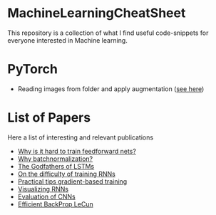 # MachineLearningCheatSheet


This repository is a collection of what I find useful code-snippets for everyone interested in Machine learning.



# PyTorch
* Reading images from folder and apply augmentation ([see here](image_pipe.py))   

# List of Papers

Here a list of interesting and relevant publications

* [Why is it hard to train feedforward nets?](http://proceedings.mlr.press/v9/glorot10a/glorot10a.pdf)
* [Why batchnormalization?](https://arxiv.org/pdf/1502.03167v2.pdf)
* [The Godfathers of LSTMs](http://www.bioinf.jku.at/publications/older/2604.pdf)
* [On the difficulty of training RNNs](https://arxiv.org/abs/1211.5063)
* [Practical tips gradient-based training](https://arxiv.org/abs/1206.5533)
* [Visualizing RNNs](https://arxiv.org/abs/1506.02078)
* [Evaluation of CNNs](https://arxiv.org/abs/1606.02228)
* [Efficient BackProp LeCun](http://yann.lecun.com/exdb/publis/pdf/lecun-98b.pdf)

